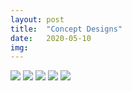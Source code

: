 ```yaml
---
layout: post
title:  "Concept Designs"
date:   2020-05-10
img:
---
```

<img src="{{site.baseurl}}/assets/img/DesignImages/DroneConcept1.JPG">
<img src="{{site.baseurl}}/assets/img/DesignImages/Drone2.JPG">
<img src="{{site.baseurl}}/assets/img/DesignImages/Drone2.1.JPG">
<img src="{{site.baseurl}}/assets/img/DesignImages/Drone2.2.JPG">
<img src="{{site.baseurl}}/assets/img/DesignImages/Drone2.3.JPG>
<img src="{{site.baseurl}}/assets/img/DesignImages/Drone2.4JPG">
